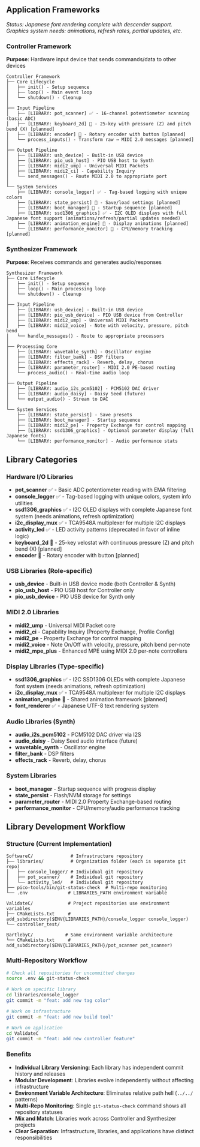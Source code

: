 ## Application Frameworks
*Status: Japanese font rendering complete with descender support. Graphics system needs: animations, refresh rates, partial updates, etc.*

### Controller Framework
**Purpose**: Hardware input device that sends commands/data to other devices

```
Controller Framework
├── Core Lifecycle
│   ├── init() - Setup sequence
│   ├── loop() - Main event loop
│   └── shutdown() - Cleanup
│
├── Input Pipeline
│   ├── [LIBRARY: pot_scanner] ✅ - 16-channel potentiometer scanning (basic ADC)
│   ├── [LIBRARY: keyboard_2d] 🔄 - 25-key with pressure (Z) and pitch bend (X) [planned]
│   ├── [LIBRARY: encoder] 🔄 - Rotary encoder with button [planned]
│   └── process_inputs() - Transform raw → MIDI 2.0 messages [planned]
│
├── Output Pipeline  
│   ├── [LIBRARY: usb_device] - Built-in USB device
│   ├── [LIBRARY: pio_usb_host] - PIO USB host to Synth
│   ├── [LIBRARY: midi2_ump] - Universal MIDI Packets
│   ├── [LIBRARY: midi2_ci] - Capability Inquiry
│   └── send_messages() - Route MIDI 2.0 to appropriate port
│
└── System Services
    ├── [LIBRARY: console_logger] ✅ - Tag-based logging with unique colors
    ├── [LIBRARY: state_persist] 🔄 - Save/load settings [planned]
    ├── [LIBRARY: boot_manager] 🔄 - Startup sequence [planned]
    ├── [LIBRARY: ssd1306_graphics] ✅ - I2C OLED displays with full Japanese font support (animations/refresh/partial updates needed)
    ├── [LIBRARY: animation_engine] 🔄 - Display animations [planned]
    └── [LIBRARY: performance_monitor] 🔄 - CPU/memory tracking [planned]
```

### Synthesizer Framework
**Purpose**: Receives commands and generates audio/responses

```
Synthesizer Framework
├── Core Lifecycle
│   ├── init() - Setup sequence
│   ├── loop() - Main processing loop
│   └── shutdown() - Cleanup
│
├── Input Pipeline
│   ├── [LIBRARY: usb_device] - Built-in USB device
│   ├── [LIBRARY: pio_usb_device] - PIO USB device from Controller
│   ├── [LIBRARY: midi2_ump] - Universal MIDI Packets
│   ├── [LIBRARY: midi2_voice] - Note with velocity, pressure, pitch bend
│   └── handle_messages() - Route to appropriate processors
│
├── Processing Core
│   ├── [LIBRARY: wavetable_synth] - Oscillator engine
│   ├── [LIBRARY: filter_bank] - DSP filters
│   ├── [LIBRARY: effects_rack] - Reverb, delay, chorus
│   ├── [LIBRARY: parameter_router] - MIDI 2.0 PE-based routing
│   └── process_audio() - Real-time audio loop
│
├── Output Pipeline
│   ├── [LIBRARY: audio_i2s_pcm5102] - PCM5102 DAC driver
│   ├── [LIBRARY: audio_daisy] - Daisy Seed (future)
│   └── output_audio() - Stream to DAC
│
└── System Services
    ├── [LIBRARY: state_persist] - Save presets
    ├── [LIBRARY: boot_manager] - Startup sequence
    ├── [LIBRARY: midi2_pe] - Property Exchange for control mapping
    ├── [LIBRARY: ssd1306_graphics] - Optional parameter display (full Japanese fonts)
    └── [LIBRARY: performance_monitor] - Audio performance stats
```

## Library Categories

### Hardware I/O Libraries
- **pot_scanner** ✅ - Basic ADC potentiometer reading with EMA filtering
- **console_logger** ✅ - Tag-based logging with unique colors, system info utilities
- **ssd1306_graphics** ✅ - I2C OLED displays with complete Japanese font system (needs animations, refresh optimization)
- **i2c_display_mux** ✅ - TCA9548A multiplexer for multiple I2C displays
- **activity_led** ✅ - LED activity patterns (deprecated in favor of inline logic)
- **keyboard_2d** 🔄 - 25-key velostat with continuous pressure (Z) and pitch bend (X) [planned]
- **encoder** 🔄 - Rotary encoder with button [planned]

### USB Libraries (Role-specific)
- **usb_device** - Built-in USB device mode (both Controller & Synth)
- **pio_usb_host** - PIO USB host for Controller only
- **pio_usb_device** - PIO USB device for Synth only

### MIDI 2.0 Libraries
- **midi2_ump** - Universal MIDI Packet core
- **midi2_ci** - Capability Inquiry (Property Exchange, Profile Config)
- **midi2_pe** - Property Exchange for control mapping
- **midi2_voice** - Note On/Off with velocity, pressure, pitch bend per-note
- **midi2_mpe_plus** - Enhanced MPE using MIDI 2.0 per-note controllers

### Display Libraries (Type-specific)
- **ssd1306_graphics** ✅ - I2C SSD1306 OLEDs with complete Japanese font system (needs animations, refresh optimization)
- **i2c_display_mux** ✅ - TCA9548A multiplexer for multiple I2C displays
- **animation_engine** 🔄 - Shared animation framework [planned]
- **font_renderer** ✅ - Japanese UTF-8 text rendering system

### Audio Libraries (Synth)
- **audio_i2s_pcm5102** - PCM5102 DAC driver via I2S
- **audio_daisy** - Daisy Seed audio interface (future)
- **wavetable_synth** - Oscillator engine
- **filter_bank** - DSP filters
- **effects_rack** - Reverb, delay, chorus

### System Libraries
- **boot_manager** - Startup sequence with progress display
- **state_persist** - Flash/NVM storage for settings
- **parameter_router** - MIDI 2.0 Property Exchange-based routing
- **performance_monitor** - CPU/memory/audio performance tracking

## Library Development Workflow

### Structure (Current Implementation)
```
SoftwareC/              # Infrastructure repository
├── libraries/          # Organization folder (each is separate git repo)
│   ├── console_logger/ # Individual git repository
│   ├── pot_scanner/    # Individual git repository  
│   └── activity_led/   # Individual git repository
├── pico-tools/bin/git-status-check  # Multi-repo monitoring
└── .env               # LIBRARIES_PATH environment variable

ValidateC/             # Project repositories use environment variables
├── CMakeLists.txt     # add_subdirectory($ENV{LIBRARIES_PATH}/console_logger console_logger)
└── controller_test/

BartlebyC/            # Same environment variable architecture
└── CMakeLists.txt     # add_subdirectory($ENV{LIBRARIES_PATH}/pot_scanner pot_scanner)
```

### Multi-Repository Workflow
```bash
# Check all repositories for uncommitted changes
source .env && git-status-check

# Work on specific library
cd libraries/console_logger
git commit -m "feat: add new tag color"

# Work on infrastructure  
git commit -m "feat: add new build tool"

# Work on application
cd ValidateC
git commit -m "feat: add new controller feature"
```

### Benefits
- **Individual Library Versioning**: Each library has independent commit history and releases
- **Modular Development**: Libraries evolve independently without affecting infrastructure
- **Environment Variable Architecture**: Eliminates relative path hell (`../../` patterns)
- **Multi-Repo Monitoring**: Single `git-status-check` command shows all repository statuses
- **Mix and Match**: Libraries work across Controller and Synthesizer projects
- **Clear Separation**: Infrastructure, libraries, and applications have distinct responsibilities